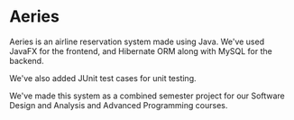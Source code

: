 # Aeries
Aeries is an airline reservation system made using Java. We've used JavaFX for the frontend, and Hibernate ORM along with MySQL for the backend. 

We've also added JUnit test cases for unit testing. 

We've made this system as a combined semester project for our Software Design and Analysis and Advanced Programming courses.
